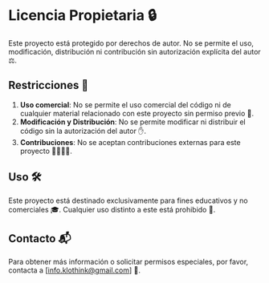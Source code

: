 # Licencia Propietaria 🔒

Este proyecto está protegido por derechos de autor. No se permite el uso, modificación, distribución ni contribución sin autorización explícita del autor ⚖️.

## Restricciones 🚫

1. **Uso comercial**: No se permite el uso comercial del código ni de cualquier material relacionado con este proyecto sin permiso previo 🏢.
2. **Modificación y Distribución**: No se permite modificar ni distribuir el código sin la autorización del autor ✋.
3. **Contribuciones**: No se aceptan contribuciones externas para este proyecto 🙅‍♂️🙅‍♀️.

## Uso 🛠️

Este proyecto está destinado exclusivamente para fines educativos y no comerciales 🎓. Cualquier uso distinto a este está prohibido 🚫.

## Contacto 📬

Para obtener más información o solicitar permisos especiales, por favor, contacta a [info.klothink@gmail.com] 📧.
